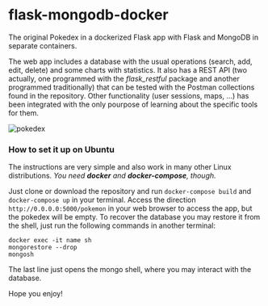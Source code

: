 # flask-mongodb-docker

The original Pokedex in a dockerized Flask app with Flask and MongoDB in separate containers.

The web app includes a database with the usual operations (search, add, edit, delete) and some charts with statistics. It also has a REST API (two actually, one programmed with the *flask_restful* package and another programmed traditionally) that can be tested with the Postman collections found in the repository.
Other functionality (user sessions, maps, ...) has been integrated with the only pourpose of learning about the specific tools for them.

![pokedex](https://user-images.githubusercontent.com/24246102/234062059-e1b8b4a8-563c-4a28-b625-3e65ea943708.png)

### How to set it up on Ubuntu

The instructions are very simple and also work in many other Linux distributions. *You need **docker** and **docker-compose**, though.*

Just clone or download the repository and run `docker-compose build` and `docker-compose up` in your terminal.
Access the direction `http://0.0.0.0:5000/pokemon` in your web browser to access the app, but the pokedex will be empty.
To recover the database you may restore it from the shell, just run the following commands in another terminal:
```
docker exec -it name sh
mongorestore --drop
mongosh
```
The last line just opens the mongo shell, where you may interact with the database.

Hope you enjoy!
